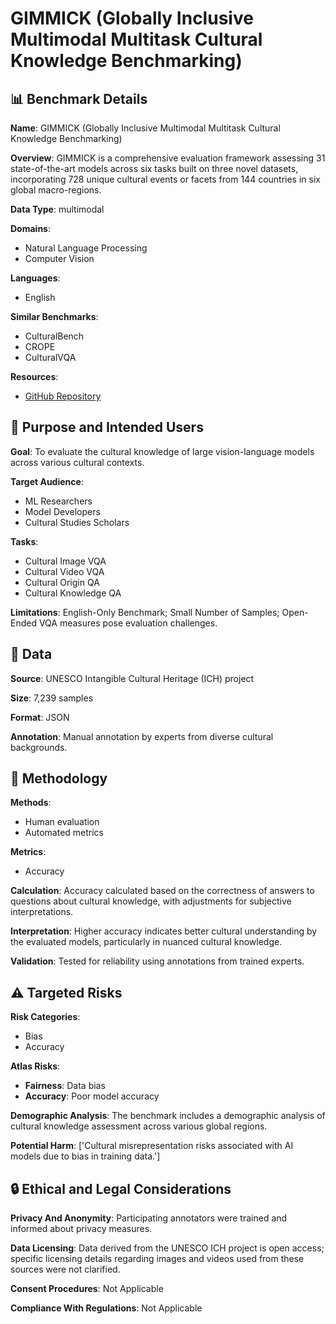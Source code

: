 # GIMMICK (Globally Inclusive Multimodal Multitask Cultural Knowledge Benchmarking)

## 📊 Benchmark Details

**Name**: GIMMICK (Globally Inclusive Multimodal Multitask Cultural Knowledge Benchmarking)

**Overview**: GIMMICK is a comprehensive evaluation framework assessing 31 state-of-the-art models across six tasks built on three novel datasets, incorporating 728 unique cultural events or facets from 144 countries in six global macro-regions.

**Data Type**: multimodal

**Domains**:
- Natural Language Processing
- Computer Vision

**Languages**:
- English

**Similar Benchmarks**:
- CulturalBench
- CROPE
- CulturalVQA

**Resources**:
- [GitHub Repository](https://github.com/floschne/gimmick)

## 🎯 Purpose and Intended Users

**Goal**: To evaluate the cultural knowledge of large vision-language models across various cultural contexts.

**Target Audience**:
- ML Researchers
- Model Developers
- Cultural Studies Scholars

**Tasks**:
- Cultural Image VQA
- Cultural Video VQA
- Cultural Origin QA
- Cultural Knowledge QA

**Limitations**: English-Only Benchmark; Small Number of Samples; Open-Ended VQA measures pose evaluation challenges.

## 💾 Data

**Source**: UNESCO Intangible Cultural Heritage (ICH) project

**Size**: 7,239 samples

**Format**: JSON

**Annotation**: Manual annotation by experts from diverse cultural backgrounds.

## 🔬 Methodology

**Methods**:
- Human evaluation
- Automated metrics

**Metrics**:
- Accuracy

**Calculation**: Accuracy calculated based on the correctness of answers to questions about cultural knowledge, with adjustments for subjective interpretations.

**Interpretation**: Higher accuracy indicates better cultural understanding by the evaluated models, particularly in nuanced cultural knowledge.

**Validation**: Tested for reliability using annotations from trained experts.

## ⚠️ Targeted Risks

**Risk Categories**:
- Bias
- Accuracy

**Atlas Risks**:
- **Fairness**: Data bias
- **Accuracy**: Poor model accuracy

**Demographic Analysis**: The benchmark includes a demographic analysis of cultural knowledge assessment across various global regions.

**Potential Harm**: ['Cultural misrepresentation risks associated with AI models due to bias in training data.']

## 🔒 Ethical and Legal Considerations

**Privacy And Anonymity**: Participating annotators were trained and informed about privacy measures.

**Data Licensing**: Data derived from the UNESCO ICH project is open access; specific licensing details regarding images and videos used from these sources were not clarified.

**Consent Procedures**: Not Applicable

**Compliance With Regulations**: Not Applicable
